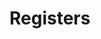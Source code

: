 # Registers

<!-- BEGIN CMDGEN util/regtool.py -d ./hw/top_darjeeling/ip_autogen/pinmux/data/pinmux.hjson -->
<!-- END CMDGEN -->
